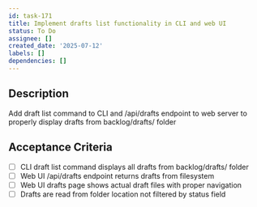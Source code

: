 ```yaml
---
id: task-171
title: Implement drafts list functionality in CLI and web UI
status: To Do
assignee: []
created_date: '2025-07-12'
labels: []
dependencies: []
---
```


## Description

Add draft list command to CLI and /api/drafts endpoint to web server to properly display drafts from backlog/drafts/ folder

## Acceptance Criteria

- [ ] CLI draft list command displays all drafts from backlog/drafts/ folder
- [ ] Web UI /api/drafts endpoint returns drafts from filesystem
- [ ] Web UI drafts page shows actual draft files with proper navigation
- [ ] Drafts are read from folder location not filtered by status field
